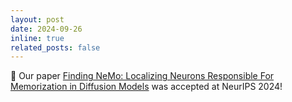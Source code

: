```yaml
---
layout: post
date: 2024-09-26
inline: true
related_posts: false
---
```

:tada: Our paper <a href="https://arxiv.org/abs/2406.02366">Finding NeMo: Localizing Neurons Responsible For Memorization in Diffusion Models</a> was accepted at NeurIPS 2024!
